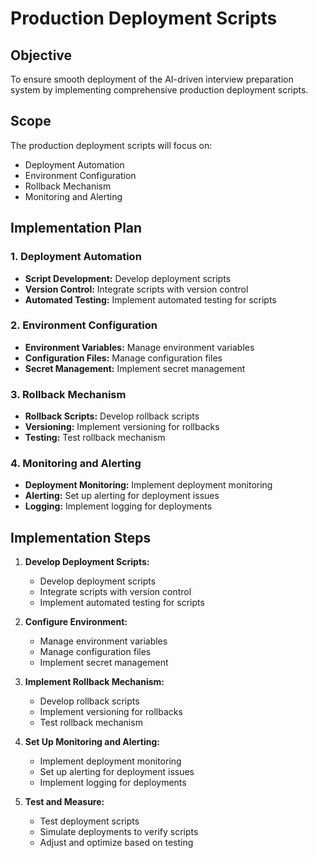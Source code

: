# Production Deployment Scripts

## Objective
To ensure smooth deployment of the AI-driven interview preparation system by implementing comprehensive production deployment scripts.

## Scope
The production deployment scripts will focus on:
- Deployment Automation
- Environment Configuration
- Rollback Mechanism
- Monitoring and Alerting

## Implementation Plan

### 1. Deployment Automation
- **Script Development:** Develop deployment scripts
- **Version Control:** Integrate scripts with version control
- **Automated Testing:** Implement automated testing for scripts

### 2. Environment Configuration
- **Environment Variables:** Manage environment variables
- **Configuration Files:** Manage configuration files
- **Secret Management:** Implement secret management

### 3. Rollback Mechanism
- **Rollback Scripts:** Develop rollback scripts
- **Versioning:** Implement versioning for rollbacks
- **Testing:** Test rollback mechanism

### 4. Monitoring and Alerting
- **Deployment Monitoring:** Implement deployment monitoring
- **Alerting:** Set up alerting for deployment issues
- **Logging:** Implement logging for deployments

## Implementation Steps
1. **Develop Deployment Scripts:**
   - Develop deployment scripts
   - Integrate scripts with version control
   - Implement automated testing for scripts

2. **Configure Environment:**
   - Manage environment variables
   - Manage configuration files
   - Implement secret management

3. **Implement Rollback Mechanism:**
   - Develop rollback scripts
   - Implement versioning for rollbacks
   - Test rollback mechanism

4. **Set Up Monitoring and Alerting:**
   - Implement deployment monitoring
   - Set up alerting for deployment issues
   - Implement logging for deployments

5. **Test and Measure:**
   - Test deployment scripts
   - Simulate deployments to verify scripts
   - Adjust and optimize based on testing